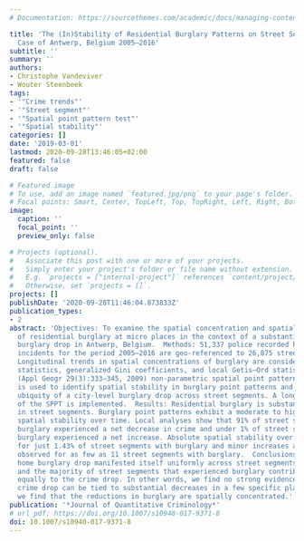 ```yaml
---
# Documentation: https://sourcethemes.com/academic/docs/managing-content/

title: 'The (In)Stability of Residential Burglary Patterns on Street Segments: The
  Case of Antwerp, Belgium 2005–2016'
subtitle: ''
summary: ''
authors:
- Christophe Vandeviver
- Wouter Steenbeek
tags:
- '"Crime trends"'
- '"Street segment"'
- '"Spatial point pattern test"'
- '"Spatial stability"'
categories: []
date: '2019-03-01'
lastmod: 2020-09-28T13:46:05+02:00
featured: false
draft: false

# Featured image
# To use, add an image named `featured.jpg/png` to your page's folder.
# Focal points: Smart, Center, TopLeft, Top, TopRight, Left, Right, BottomLeft, Bottom, BottomRight.
image:
  caption: ''
  focal_point: ''
  preview_only: false

# Projects (optional).
#   Associate this post with one or more of your projects.
#   Simply enter your project's folder or file name without extension.
#   E.g. `projects = ["internal-project"]` references `content/project/deep-learning/index.md`.
#   Otherwise, set `projects = []`.
projects: []
publishDate: '2020-09-28T11:46:04.873833Z'
publication_types:
- 2
abstract: 'Objectives: To examine the spatial concentration and spatial stability
  of residential burglary at micro places in the context of a substantial city-level
  burglary drop in Antwerp, Belgium.  Methods: 51,337 police recorded home burglary
  incidents for the period 2005–2016 are geo-referenced to 26,875 street segments.
  Longitudinal trends in spatial concentrations of burglary are considered using descriptive
  statistics, generalized Gini coefficients, and local Getis–Ord statistics. Andresen’s
  (Appl Geogr 29(3):333–345, 2009) non-parametric spatial point pattern test (SPPT)
  is used to identify spatial stability in burglary point patterns and evaluate the
  ubiquity of a city-level burglary drop across street segments. A longitudinal extension
  of the SPPT is implemented.  Results: Residential burglary is substantially concentrated
  in street segments. Burglary point patterns exhibit a moderate to high degree of
  spatial stability over time. Local analyses show that 91% of street segments with
  burglary experienced a net decrease in crime and under 1% of street segments with
  burglary experienced a net increase. Absolute spatial stability over time is found
  for just 1.43% of street segments with burglary and minor increases are consistently
  observed for as few as 11 street segments with burglary.  Conclusions: The citywide
  home burglary drop manifested itself uniformly across street segments with burglary
  and the majority of street segments that experienced burglary contributed relatively
  equally to the crime drop. In other words, we find no strong evidence that the city-level
  crime drop can be tied to substantial decreases in a few specific places, nor do
  we find that the reductions in burglary are spatially concentrated.'
publication: '*Journal of Quantitative Criminology*'
# url_pdf: https://doi.org/10.1007/s10940-017-9371-8
doi: 10.1007/s10940-017-9371-8
---
```

